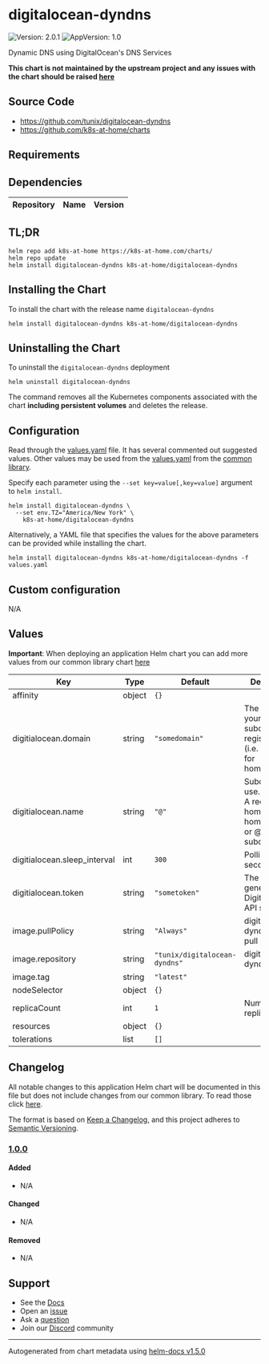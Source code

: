 # digitalocean-dyndns

![Version: 2.0.1](https://img.shields.io/badge/Version-2.0.1-informational?style=flat-square) ![AppVersion: 1.0](https://img.shields.io/badge/AppVersion-1.0-informational?style=flat-square)

Dynamic DNS using DigitalOcean's DNS Services

**This chart is not maintained by the upstream project and any issues with the chart should be raised [here](https://github.com/k8s-at-home/charts/issues/new/choose)**

## Source Code

* <https://github.com/tunix/digitalocean-dyndns>
* <https://github.com/k8s-at-home/charts>

## Requirements

## Dependencies

| Repository | Name | Version |
|------------|------|---------|

## TL;DR

```console
helm repo add k8s-at-home https://k8s-at-home.com/charts/
helm repo update
helm install digitalocean-dyndns k8s-at-home/digitalocean-dyndns
```

## Installing the Chart

To install the chart with the release name `digitalocean-dyndns`

```console
helm install digitalocean-dyndns k8s-at-home/digitalocean-dyndns
```

## Uninstalling the Chart

To uninstall the `digitalocean-dyndns` deployment

```console
helm uninstall digitalocean-dyndns
```

The command removes all the Kubernetes components associated with the chart **including persistent volumes** and deletes the release.

## Configuration

Read through the [values.yaml](./values.yaml) file. It has several commented out suggested values.
Other values may be used from the [values.yaml](../common/values.yaml) from the [common library](../common).

Specify each parameter using the `--set key=value[,key=value]` argument to `helm install`.

```console
helm install digitalocean-dyndns \
  --set env.TZ="America/New York" \
    k8s-at-home/digitalocean-dyndns
```

Alternatively, a YAML file that specifies the values for the above parameters can be provided while installing the chart.

```console
helm install digitalocean-dyndns k8s-at-home/digitalocean-dyndns -f values.yaml
```

## Custom configuration

N/A

## Values

**Important**: When deploying an application Helm chart you can add more values from our common library chart [here](https://github.com/k8s-at-home/library-charts/tree/main/charts/stable/common/)

| Key | Type | Default | Description |
|-----|------|---------|-------------|
| affinity | object | `{}` |  |
| digitialocean.domain | string | `"somedomain"` | The domain your subdomain is registered at. (i.e. foo.com for home.foo.com) |
| digitialocean.name | string | `"@"` | Subdomain to use. (name in A record) (i.e. home for home.foo.com or @ for no subdomain) |
| digitialocean.sleep_interval | int | `300` | Polling time in seconds |
| digitialocean.token | string | `"sometoken"` | The token you generate in DigitalOcean's API settings. |
| image.pullPolicy | string | `"Always"` | digitalocean-dyndns image pull policy  |
| image.repository | string | `"tunix/digitalocean-dyndns"` | digitalocean-dyndns image  |
| image.tag | string | `"latest"` |  |
| nodeSelector | object | `{}` |  |
| replicaCount | int | `1` | Number of replicas |
| resources | object | `{}` |  |
| tolerations | list | `[]` |  |

## Changelog

All notable changes to this application Helm chart will be documented in this file but does not include changes from our common library. To read those click [here](https://github.com/k8s-at-home/library-charts/tree/main/charts/stable/common#changelog).

The format is based on [Keep a Changelog](https://keepachangelog.com/en/1.0.0/), and this project adheres to [Semantic Versioning](https://semver.org/spec/v2.0.0.html).

### [1.0.0]

#### Added

- N/A

#### Changed

- N/A

#### Removed

- N/A

[1.0.0]: #1.0.0

## Support

- See the [Docs](https://docs.k8s-at-home.com/our-helm-charts/getting-started/)
- Open an [issue](https://github.com/k8s-at-home/charts/issues/new/choose)
- Ask a [question](https://github.com/k8s-at-home/organization/discussions)
- Join our [Discord](https://discord.gg/sTMX7Vh) community

----------------------------------------------
Autogenerated from chart metadata using [helm-docs v1.5.0](https://github.com/norwoodj/helm-docs/releases/v1.5.0)